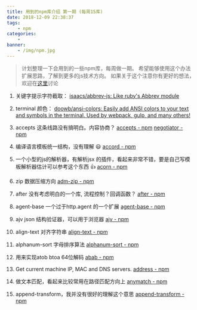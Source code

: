 ```yaml
---
title: 用到的npm库介绍 第一期 (每周15库)
date: 2018-12-09 22:38:37
tags:
    - npm
categories:
    -
banner:
    - /img/npm.jpg
---
```


> 计划整理一下会用到的一些npm库，每周做一期。
  希望能够使用这个办法扩展思路，了解到更多的js技术方向。
  如果关于这个注意你有更好的想法，欢迎在[这里](https://github.com/wushang1987/wushang1987.github.io/issues/5)讨论


1. 关键字提示字符截取：
[isaacs/abbrev-js: Like ruby's Abbrev module](https://github.com/isaacs/abbrev-js)

2. terminal 颜色：
[doowb/ansi-colors: Easily add ANSI colors to your text and symbols in the terminal. Used by webpack, gulp, and many others!](https://github.com/doowb/ansi-colors)

3. accepts 这条线路没有搞明白。内容协商？
[accepts - npm](https://www.npmjs.com/package/accepts)
[negotiator - npm](https://www.npmjs.com/package/negotiator)

4. 编译语言模板统一结构，没有理解  :smiley: 
[accord - npm](https://www.npmjs.com/package/accord)

5. 一个小型的js的解析器，有解析jsx 的插件，看起来非常不错，要是自己写模板解析器估计可以参考这个东西 :+1: 
[acorn - npm](https://www.npmjs.com/package/acorn)

6. zip 数据压缩方向
[adm-zip - npm](https://www.npmjs.com/package/adm-zip)

7. after 没有考虑明白的一个库, 流程控制？回调函数？
[after - npm](https://www.npmjs.com/package/after)

8. agent-base  一个过于http.agent 的一个扩展
[agent-base - npm](https://www.npmjs.com/package/agent-base)

9. ajv  json 结构验证器，可以用于浏览器
[ajv - npm](https://www.npmjs.com/package/ajv)

10. align-text 对齐字符串
[align-text - npm](https://www.npmjs.com/package/align-text)

11. alphanum-sort 字母排序算法
[alphanum-sort - npm](https://www.npmjs.com/package/alphanum-sort)

12. 用来实现atob  btoa   64位解码
[abab - npm](https://www.npmjs.com/package/abab)

13. Get current machine IP, MAC and DNS servers.
[address - npm](https://www.npmjs.com/package/address)

14. 做文本匹配，看起来比较常用在路径匹配方向上
[anymatch - npm](https://www.npmjs.com/package/anymatch)

15. append-transform，我并没有很好的理解这个意思
[append-transform - npm](https://www.npmjs.com/package/append-transform)